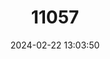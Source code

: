 ---
title: "11057"
category: "Kosswigichthys asquamatus"
draft: false
date: 2024-02-22 13:03:50
languages:
  English: ["Scaleless Killifish", "Hazar Lake Killifish"]
---